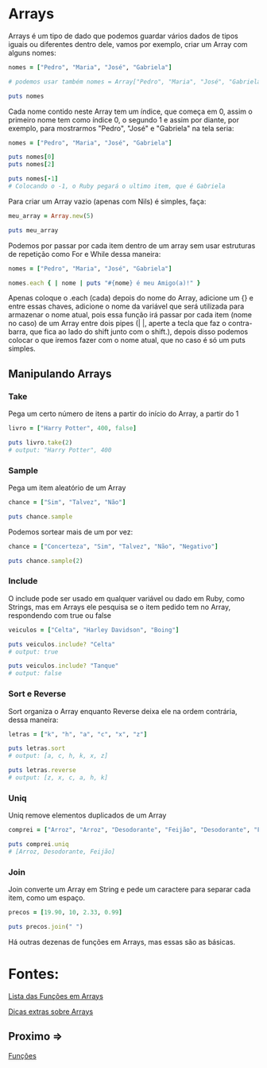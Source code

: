 # Arrays

Arrays é um tipo de dado que podemos guardar vários dados de tipos iguais ou diferentes dentro dele, vamos por exemplo, criar um Array com alguns nomes:

```ruby
nomes = ["Pedro", "Maria", "José", "Gabriela"]

# podemos usar também nomes = Array["Pedro", "Maria", "José", "Gabriela"]

puts nomes
```

Cada nome contido neste Array tem um índice, que começa em 0, assim o primeiro nome tem como índice 0, o segundo 1 e assim por diante, por exemplo, para mostrarmos "Pedro", "José" e "Gabriela" na tela seria:

```ruby
nomes = ["Pedro", "Maria", "José", "Gabriela"]

puts nomes[0]
puts nomes[2]

puts nomes[-1]
# Colocando o -1, o Ruby pegará o ultimo item, que é Gabriela
```

Para criar um Array vazio (apenas com Nils) é simples, faça:

```ruby
meu_array = Array.new(5)

puts meu_array
```

Podemos por passar por cada item dentro de um array sem usar estruturas de repetição como For e While dessa maneira:

```ruby
nomes = ["Pedro", "Maria", "José", "Gabriela"]

nomes.each { | nome | puts "#{nome} é meu Amigo(a)!" }
```

Apenas coloque o .each (cada) depois do nome do Array, adicione um {} e entre essas chaves, adicione o nome da variável que será utilizada para armazenar o nome atual, pois essa função irá passar por cada item (nome no caso) de um Array entre dois pipes (| |, aperte a tecla que faz o contra-barra, que fica ao lado do shift junto com o shift.), depois disso podemos colocar o que iremos fazer com o nome atual, que no caso é só um puts simples.

## Manipulando Arrays

### Take

Pega um certo número de itens a partir do início do Array, a partir do 1

```ruby
livro = ["Harry Potter", 400, false]

puts livro.take(2)
# output: "Harry Potter", 400
```

### Sample

Pega um item aleatório de um Array

```ruby
chance = ["Sim", "Talvez", "Não"]

puts chance.sample
```

Podemos sortear mais de um por vez:

```ruby
chance = ["Concerteza", "Sim", "Talvez", "Não", "Negativo"]

puts chance.sample(2)
```

### Include

O include pode ser usado em qualquer variável ou dado em Ruby, como Strings, mas em Arrays ele pesquisa se o item pedido tem no Array, respondendo com true ou false

```ruby
veiculos = ["Celta", "Harley Davidson", "Boing"]

puts veiculos.include? "Celta"
# output: true

puts veiculos.include? "Tanque"
# output: false
```

### Sort e Reverse

Sort organiza o Array enquanto Reverse deixa ele na ordem contrária, dessa maneira:

```ruby
letras = ["k", "h", "a", "c", "x", "z"]

puts letras.sort
# output: [a, c, h, k, x, z]

puts letras.reverse
# output: [z, x, c, a, h, k]
```

### Uniq

Uniq remove elementos duplicados de um Array

```ruby
comprei = ["Arroz", "Arroz", "Desodorante", "Feijão", "Desodorante", "Feijão"]

puts comprei.uniq
# [Arroz, Desodorante, Feijão]
```

### Join

Join converte um Array em String e pede um caractere para separar cada item, como um espaço.

```ruby
precos = [19.90, 10, 2.33, 0.99]

puts precos.join(" ")
```

Há outras dezenas de funções em Arrays, mas essas são as básicas.

# Fontes:

[Lista das Funções em Arrays](https://www.digitalocean.com/community/tutorials/how-to-use-array-methods-in-ruby)

[Dicas extras sobre Arrays](https://mixandgo.com/learn/how-to-use-ruby-each)

## Proximo =>
[Funções](../funcoes/README.md)